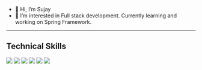 - 👋 Hi, I’m Sujay
- 👀 I’m interested in Full stack development.
Currently learning and working on Spring Framework.

<!---
sujay26p/sujay26p is a ✨ special ✨ repository because its `README.md` (this file) appears on your GitHub profile.
You can click the Preview link to take a look at your changes.
--->
<hr>
<h2 style="**font-size:10vw**">Technical Skills</h2>
<p>
<img src="https://img.shields.io/badge/C-Blue?logo=C&logoColor=whiteName&style=flat">
<img src="https://img.shields.io/badge/JAVA-Blue?logo=Java&logoColor=whiteName&style=flat&color=gray">
<img src="https://img.shields.io/badge/JAVASCRIPT-Blue?logo=javascript&logoColor=whiteName&style=flat" />
<img src="https://img.shields.io/badge/HTML-Blue?logo=html5&logoColor=whiteName&style=flat" />
<img src="https://img.shields.io/badge/REACT-Blue?logo=React&logoColor=whiteName&style=flat&color=gray" />
<img src="https://img.shields.io/badge/SPRING-Blue?logo=Spring&logoColor=whiteName&style=flat&color=gray" />
</p>
